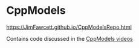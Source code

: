 # CppModels

https://JimFawcett.github.io/CppModelsRepo.html

Contains code discussed in the <a href="https://JimFawcett.github.io/Videos.html">CppModels videos</a>

